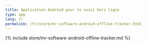 ```yaml
---
title: Application Android pour le suivi hors ligne
type: app
lang: fr
permalink: /fr/store/mr-software-android-offline-tracker.html
---
```


{% include store/mr-software-android-offline-tracker.md %}
